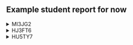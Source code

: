 ## Example student report for now

<details>
<summary>MI3JG2</summary>
<br>
<ul>
<li>
      <details>
      <summary>addInt</summary>
      <br>
      Test case: 1 2<br>
      Teacher result: 3<br>
      Student result: 3<br>
      --------------------------------------------------<br>
      Test case: 1 3<br>
      Teacher result: 4<br>
      Student result: 4<br>
      </details>
</li>
<li>
      <details>
      <summary>subInt</summary>
      <br>
      Test case: 1 2<br>
      Teacher result: 3<br>
      Student result: 3<br>
      --------------------------------------------------<br>
      Test case: 1 3<br>
      Teacher result: 4<br>
      Student result: 4<br>
      </details>
</li>
<ul>
</details>

<details>
<summary>HJ3FT6</summary>
<br>
<ul>
<li>
      <details>
      <summary>addInt</summary>
      <br>
      Test case: 1 2<br>
      Teacher result: 3<br>
      Student result: 3<br>
      --------------------------------------------------<br>
      Test case: 1 3<br>
      Teacher result: 4<br>
      Student result: 4<br>
      </details>
</li>
<ul>
</details>
<details>
<summary>HU5TY7</summary>
<br>
<ul>
<li>
      <details>
      <summary>addInt</summary>
      <br>
      Test case: 1 2<br>
      Teacher result: 3<br>
      Student result: 3<br>
      --------------------------------------------------<br>
      Test case: 1 3<br>
      Teacher result: 4<br>
      Student result: 4<br>
      </details>
</li>
<li>
      <details>
      <summary>subInt</summary>
      <br>
      Test case: 1 2<br>
      Teacher result: 3<br>
      Student result: 3<br>
      --------------------------------------------------<br>
      Test case: 1 3<br>
      Teacher result: 4<br>
      Student result: 4<br>
      </details>
</li>
<ul>
</details>
